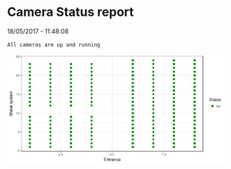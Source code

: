 Camera Status report
================
18/05/2017 - 11:48:08

    All cameras are up and running

![](camreport_files/figure-markdown_github/unnamed-chunk-2-1.png)
